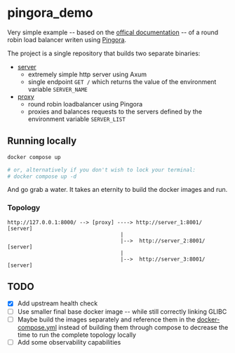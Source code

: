 # pingora_demo

Very simple example -- based on the [offical
documentation](https://github.com/cloudflare/pingora/blob/main/docs/quick_start.md)
-- of a round robin load balancer writen using
[Pingora](https://github.com/cloudflare/pingora/).

The project is a single repository that builds two separate binaries:

- [server](./src/server.rs)
    - extremely simple http server using Axum
    - single endpoint `GET /` which returns the value of the environment
      variable `SERVER_NAME`
- [proxy](./src/proxy.rs)
    - round robin loadbalancer using Pingora
    - proxies and balances requests to the servers defined by the environment
      variable `SERVER_LIST`

## Running locally

```sh
docker compose up

# or, alternatively if you don't wish to lock your terminal:
# docker compose up -d
```

And go grab a water. It takes an eternity to build the docker images and run.

### Topology

```
http://127.0.0.1:8000/ --> [proxy] ----> http://server_1:8001/ [server]
                                    |
                                    |-->  http://server_2:8001/ [server]
                                    |
                                    |-->  http://server_3:8001/ [server]
```

## TODO

- [x] Add upstream health check
- [ ] Use smaller final base docker image -- while still correctly linking GLIBC
- [ ] Maybe build the images separately and reference them in the
  [docker-compose.yml](./docker-compose.yml) instead of building them through
  compose to decrease the time to run the complete topology locally
- [ ] Add some observability capabilities